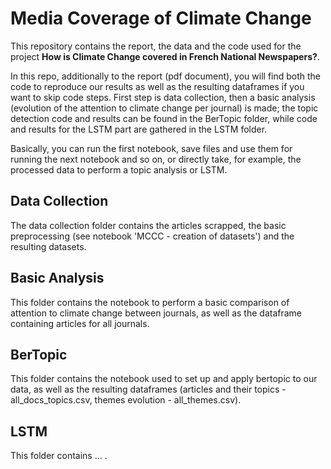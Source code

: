 # Media Coverage of Climate Change

This repository contains the report, the data and the code used for the project **How is Climate Change covered in French National Newspapers?**.

In this repo, additionally to the report (pdf document), you will find both the code to reproduce our results as well as the resulting dataframes if you want to skip code steps. 
First step is data collection, then a basic analysis (evolution of the attention to climate change per journal) is made; the topic detection code and results can be found in the BerTopic folder, while code and results for the LSTM part are gathered in the LSTM folder.

Basically, you can run the first notebook, save files and use them for running the next notebook and so on, or directly take, for example, the processed data to perform a topic analysis or LSTM.

## Data Collection
The data collection folder contains the articles scrapped, the basic preprocessing (see notebook 'MCCC - creation of datasets') and the resulting datasets.

## Basic Analysis
This folder contains the notebook to perform a basic comparison of attention to climate change between journals, as well as the dataframe containing articles for all journals.

## BerTopic
This folder contains the notebook used to set up and apply bertopic to our data, as well as the resulting dataframes (articles and their topics - all_docs_topics.csv, themes evolution - all_themes.csv).

## LSTM
This folder contains ... .
